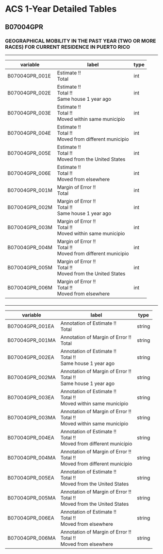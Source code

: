 # ACS 1-Year Detailed Tables

## B07004GPR

### GEOGRAPHICAL MOBILITY IN THE PAST YEAR (TWO OR MORE RACES) FOR CURRENT RESIDENCE IN PUERTO RICO

___

| variable | label | type |
| ----- | ----- | ----- |
| B07004GPR_001E | Estimate !!<br>Total | int |
| B07004GPR_002E | Estimate !!<br>Total !!<br>Same house 1 year ago | int |
| B07004GPR_003E | Estimate !!<br>Total !!<br>Moved within same municipio | int |
| B07004GPR_004E | Estimate !!<br>Total !!<br>Moved from different municipio | int |
| B07004GPR_005E | Estimate !!<br>Total !!<br>Moved from the United States | int |
| B07004GPR_006E | Estimate !!<br>Total !!<br>Moved from elsewhere | int |
| B07004GPR_001M | Margin of Error !!<br>Total | int |
| B07004GPR_002M | Margin of Error !!<br>Total !!<br>Same house 1 year ago | int |
| B07004GPR_003M | Margin of Error !!<br>Total !!<br>Moved within same municipio | int |
| B07004GPR_004M | Margin of Error !!<br>Total !!<br>Moved from different municipio | int |
| B07004GPR_005M | Margin of Error !!<br>Total !!<br>Moved from the United States | int |
| B07004GPR_006M | Margin of Error !!<br>Total !!<br>Moved from elsewhere | int |
### 

___

| variable | label | type |
| ----- | ----- | ----- |
| B07004GPR_001EA | Annotation of Estimate !!<br>Total | string |
| B07004GPR_001MA | Annotation of Margin of Error !!<br>Total | string |
| B07004GPR_002EA | Annotation of Estimate !!<br>Total !!<br>Same house 1 year ago | string |
| B07004GPR_002MA | Annotation of Margin of Error !!<br>Total !!<br>Same house 1 year ago | string |
| B07004GPR_003EA | Annotation of Estimate !!<br>Total !!<br>Moved within same municipio | string |
| B07004GPR_003MA | Annotation of Margin of Error !!<br>Total !!<br>Moved within same municipio | string |
| B07004GPR_004EA | Annotation of Estimate !!<br>Total !!<br>Moved from different municipio | string |
| B07004GPR_004MA | Annotation of Margin of Error !!<br>Total !!<br>Moved from different municipio | string |
| B07004GPR_005EA | Annotation of Estimate !!<br>Total !!<br>Moved from the United States | string |
| B07004GPR_005MA | Annotation of Margin of Error !!<br>Total !!<br>Moved from the United States | string |
| B07004GPR_006EA | Annotation of Estimate !!<br>Total !!<br>Moved from elsewhere | string |
| B07004GPR_006MA | Annotation of Margin of Error !!<br>Total !!<br>Moved from elsewhere | string |

